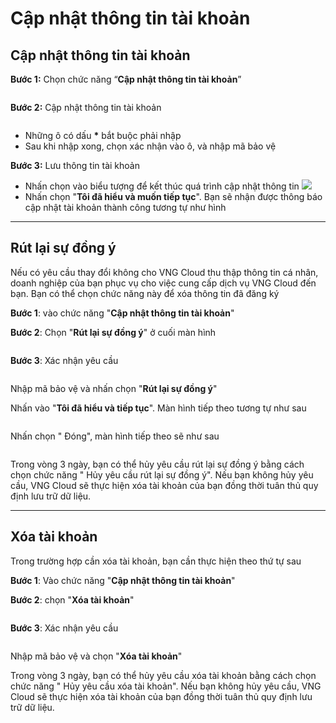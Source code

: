 # Cập nhật thông tin tài khoản



## **Cập nhật thông tin tài khoản** <a href="#capnhatthongtintaikhoan-capnhatthongtintaikhoan" id="capnhatthongtintaikhoan-capnhatthongtintaikhoan"></a>

**Bước 1:** Chọn chức năng “**Cập nhật thông tin tài khoản**”

<figure><img src="../.gitbook/assets/image (186).png" alt=""><figcaption></figcaption></figure>

**Bước 2:** Cập nhật thông tin tài khoản

<figure><img src="../.gitbook/assets/image (188).png" alt=""><figcaption></figcaption></figure>

* Những ô có dấu **\*** bắt buộc phải nhập
* Sau khi nhập xong, chọn xác nhận vào ô, và nhập mã bảo vệ&#x20;

**Bước 3:** Lưu thông tin tài khoản

* Nhấn chọn vào biểu tượng   để kết thúc quá trình cập nhật thông tin ![](<../.gitbook/assets/image (189).png>)
* Nhấn chọn "**Tôi đã hiểu và muốn tiếp tục**". Bạn sẽ nhận được thông báo cập nhật tài khoản thành công tương tự như hình

***

## **Rút lại sự đồng ý** <a href="#capnhatthongtintaikhoan-truonghop-rutlaisudongy" id="capnhatthongtintaikhoan-truonghop-rutlaisudongy"></a>

Nếu có yêu cầu thay đổi không cho VNG Cloud thu thập thông tin cá nhân, doanh nghiệp của bạn phục vụ cho việc cung cấp dịch vụ VNG Cloud đến bạn. Bạn có thể chọn chức năng này để xóa thông tin đã đăng ký

**Bước 1**: vào chức năng "**Cập nhật thông tin tài khoản**"

**Bước 2**: Chọn "**Rút lại sự đồng ý**" ở cuối màn hình

<figure><img src="../.gitbook/assets/image (190).png" alt=""><figcaption></figcaption></figure>

**Bước 3**: Xác nhận yêu cầu

<figure><img src="../.gitbook/assets/image (191).png" alt=""><figcaption></figcaption></figure>

Nhập mã bảo vệ và nhấn chọn "**Rút lại sự đồng ý**"

Nhấn vào "**Tôi đã hiểu và tiếp tục**". Màn hình tiếp theo tương tự như sau

<figure><img src="../.gitbook/assets/image (192).png" alt=""><figcaption></figcaption></figure>

Nhấn chọn " Đóng", màn hình tiếp theo sẽ như sau

&#x20;

<figure><img src="../.gitbook/assets/image (193).png" alt=""><figcaption></figcaption></figure>

Trong vòng 3 ngày, bạn có thể hủy yêu cầu rút lại sự đồng ý bằng cách chọn chức năng " Hủy yêu cầu rút lại sự đồng ý". Nếu bạn không hủy yêu cầu, VNG Cloud sẽ thực hiện xóa tài khoản của bạn đồng thời tuân thủ quy định lưu trữ dữ liệu.&#x20;

***

## **Xóa tài khoản** <a href="#capnhatthongtintaikhoan-truonghop-xoataikhoan" id="capnhatthongtintaikhoan-truonghop-xoataikhoan"></a>

Trong trường hợp cần xóa tài khoản, bạn cần thực hiện theo thứ tự sau

**Bước 1**: Vào chức năng "**Cập nhật thông tin tài khoản**"

**Bước 2**: chọn "**Xóa tài khoản**"

<figure><img src="../.gitbook/assets/image (32).png" alt=""><figcaption></figcaption></figure>

**Bước 3**: Xác nhận yêu cầu

<figure><img src="../.gitbook/assets/image (194).png" alt=""><figcaption></figcaption></figure>

Nhập mã bảo vệ và chọn "**Xóa tài khoản**"

Trong vòng 3 ngày, bạn có thể hủy yêu cầu xóa tài khoản bằng cách chọn chức năng " Hủy yêu cầu xóa tài khoản". Nếu bạn không hủy yêu cầu, VNG Cloud sẽ thực hiện xóa tài khoản của bạn đồng thời tuân thủ quy định lưu trữ dữ liệu.&#x20;
